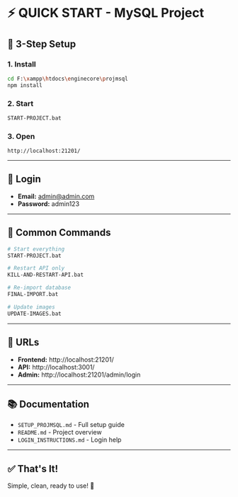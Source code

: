 # ⚡ QUICK START - MySQL Project

## 🚀 **3-Step Setup**

### **1. Install**
```bash
cd F:\xampp\htdocs\enginecore\projmsql
npm install
```

### **2. Start**
```bash
START-PROJECT.bat
```

### **3. Open**
```
http://localhost:21201/
```

---

## 🔐 **Login**
- **Email:** admin@admin.com
- **Password:** admin123

---

## 📝 **Common Commands**

```bash
# Start everything
START-PROJECT.bat

# Restart API only
KILL-AND-RESTART-API.bat

# Re-import database
FINAL-IMPORT.bat

# Update images
UPDATE-IMAGES.bat
```

---

## 🔗 **URLs**

- **Frontend:** http://localhost:21201/
- **API:** http://localhost:3001/
- **Admin:** http://localhost:21201/admin/login

---

## 📚 **Documentation**

- `SETUP_PROJMSQL.md` - Full setup guide
- `README.md` - Project overview
- `LOGIN_INSTRUCTIONS.md` - Login help

---

## ✅ **That's It!**

Simple, clean, ready to use! 🎉


